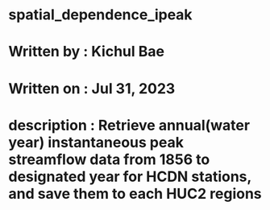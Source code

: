 # spatial_dependence_ipeak

# Written by   : Kichul Bae
# Written on   : Jul 31, 2023
# description  : Retrieve annual(water year) instantaneous peak streamflow data from 1856 to designated year for HCDN stations, and save them to each HUC2 regions
